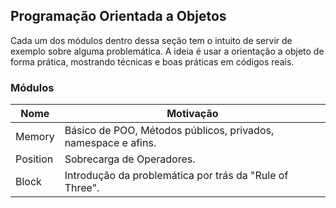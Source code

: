 ## Programação Orientada a Objetos

Cada um dos módulos dentro dessa seção tem o intuito de servir de exemplo sobre alguma problemática. A ideia é usar a orientação a objeto de forma prática, mostrando técnicas e boas práticas em códigos reais.

### Módulos

| Nome | Motivação |
| ------ | ------ |
| Memory | Básico de POO, Métodos públicos, privados, namespace e afins. 
| Position| Sobrecarga de Operadores. |
| Block | Introdução da problemática por trás da "Rule of Three". |


